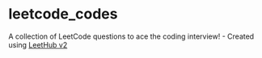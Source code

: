 # leetcode_codes
A collection of LeetCode questions to ace the coding interview! - Created using [LeetHub v2](https://github.com/arunbhardwaj/LeetHub-2.0)

